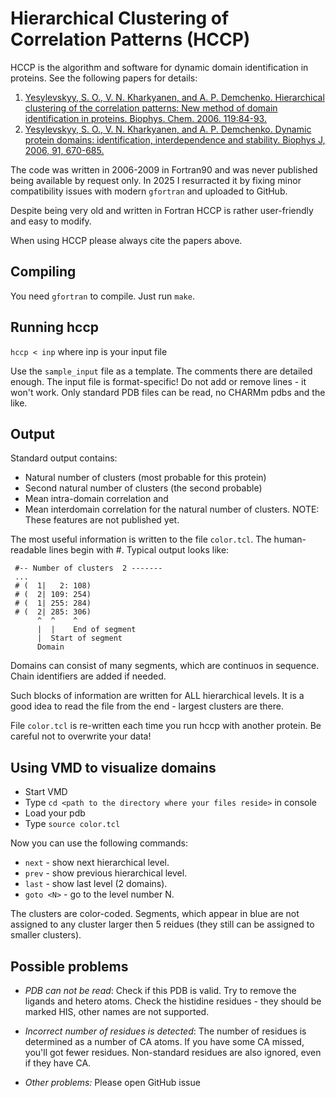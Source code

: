 # Hierarchical Clustering of Correlation Patterns (HCCP)

HCCP is the algorithm and software for dynamic domain identification in proteins. See the following papers for details:

1. [Yesylevskyy, S. O., V. N. Kharkyanen, and A. P. Demchenko. Hierarchical clustering of the correlation patterns: New method of domain identification in proteins. Biophys. Chem. 2006. 119:84-93.](https://www.sciencedirect.com/science/article/pii/S0301462205001523)
2. [Yesylevskyy, S. O., V. N. Kharkyanen, and A. P. Demchenko. Dynamic protein domains: identification, interdependence and stability. Biophys J, 2006, 91, 670-685.](https://www.sciencedirect.com/science/article/pii/S0006349506717660?via%3Dihub)

The code was written in 2006-2009 in Fortran90 and was never published being available by request only. In 2025 I resurracted it by fixing minor compatibility issues with modern `gfortran` and uploaded to GitHub.

Despite being very old and written in Fortran HCCP is rather user-friendly and easy to modify.

When using HCCP please always cite the papers above.

## Compiling
You need `gfortran` to compile. Just run `make`.

## Running hccp
```hccp < inp```
where inp is your input file

Use the `sample_input` file as a template. The comments there are detailed enough.
The input file is format-specific! Do not add or remove lines - it won't work.
Only standard PDB files can be read, no CHARMm pdbs and the like.

## Output
Standard output contains:
- Natural number of clusters (most probable for this protein)
- Second natural number of clusters (the second probable)
- Mean intra-domain correlation and
- Mean interdomain correlation for the natural number of clusters.
 NOTE: These features are not published yet.

 The most useful information is written to the file `color.tcl`.
 The human-readable lines begin with #. Typical output looks like:
```
 #-- Number of clusters  2 -------
 ...
 # (  1|   2: 108)
 # (  2| 109: 254)
 # (  1| 255: 284)
 # (  2| 285: 306)
      ^  ^    ^
      |  |    End of segment
      |  Start of segment
      Domain
```
 Domains can consist of many segments, which are continuos in sequence.
 Chain identifiers are added if needed.

 Such blocks of information are written for ALL hierarchical levels.
 It is a good idea to read the file from the end - largest clusters are there.

 File `color.tcl` is re-written each time you run hccp with another protein. 
 Be careful not to overwrite your data!

## Using VMD to visualize domains
- Start VMD
- Type `cd <path to the directory where your files reside>` in console
- Load your pdb
- Type `source color.tcl`
 
 Now you can use the following commands:

- `next`    - show next hierarchical level.
- `prev`    - show previous hierarchical level.
- `last`    - show last level (2 domains). 
- `goto <N>`  - go to the level number N.

 The clusters are color-coded. Segments, which appear in blue are not assigned
 to any cluster larger then 5 reidues (they still can be assigned to smaller
 clusters).


  ## Possible problems
  - _PDB can not be read_: Check if this PDB is valid. Try to remove the ligands and hetero atoms. 
     Check the histidine residues - they should be marked HIS, other names 
     are not supported. 

  - _Incorrect number of residues is detected_:
   The number of residues is determined as a number of CA atoms. If you have
     some CA missed, you'll got fewer residues. Non-standard residues are also
     ignored, even if they have CA.

  - _Other problems:_ Please open GitHub issue
